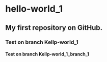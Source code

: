 # hello-world_1
## My first repository on GitHub.
### Test on branch Kellp-world_1
#### Test on branch Kellp-world_1_branch_1
